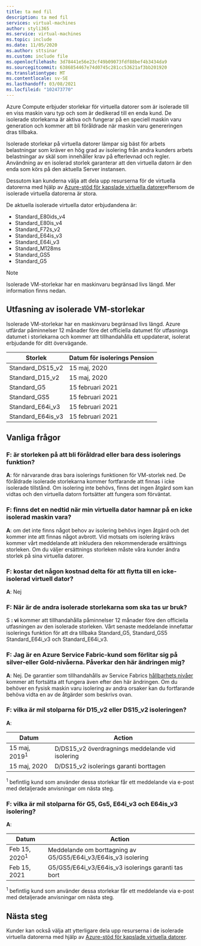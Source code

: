 ```yaml
---
title: ta med fil
description: ta med fil
services: virtual-machines
author: styli365
ms.service: virtual-machines
ms.topic: include
ms.date: 11/05/2020
ms.author: sttsinar
ms.custom: include file
ms.openlocfilehash: 3d78441e56e23cf49b09073fdf88bef4b3434da9
ms.sourcegitcommit: 6386854467e74d0745c281cc53621af3bb201920
ms.translationtype: MT
ms.contentlocale: sv-SE
ms.lasthandoff: 03/08/2021
ms.locfileid: "102473770"
---
```

Azure Compute erbjuder storlekar för virtuella datorer som är isolerade till en viss maskin varu typ och som är dedikerad till en enda kund. De isolerade storlekarna är aktiva och fungerar på en speciell maskin varu generation och kommer att bli föråldrade när maskin varu genereringen dras tillbaka.

Isolerade storlekar på virtuella datorer lämpar sig bäst för arbets belastningar som kräver en hög grad av isolering från andra kunders arbets belastningar av skäl som innehåller krav på efterlevnad och regler.  Användning av en isolerad storlek garanterar att den virtuella datorn är den enda som körs på den aktuella Server instansen. 


Dessutom kan kunderna välja att dela upp resurserna för de virtuella datorerna med hjälp av [Azure-stöd för kapslade virtuella datorer](https://azure.microsoft.com/blog/nested-virtualization-in-azure/)eftersom de isolerade virtuella datorerna är stora.

De aktuella isolerade virtuella dator erbjudandena är:
* Standard_E80ids_v4
* Standard_E80is_v4
* Standard_F72s_v2
* Standard_E64is_v3
* Standard_E64i_v3
* Standard_M128ms
* Standard_GS5
* Standard_G5


> [!NOTE]
> Isolerade VM-storlekar har en maskinvaru begränsad livs längd. Mer information finns nedan.

## <a name="deprecation-of-isolated-vm-sizes"></a>Utfasning av isolerade VM-storlekar

Isolerade VM-storlekar har en maskinvaru begränsad livs längd. Azure utfärdar påminnelser 12 månader före det officiella datumet för utfasnings datumet i storlekarna och kommer att tillhandahålla ett uppdaterat, isolerat erbjudande för ditt övervägande.

| Storlek | Datum för isolerings Pension | 
| --- | --- |
| Standard_DS15_v2 | 15 maj, 2020 |
| Standard_D15_v2  | 15 maj, 2020 |
| Standard_G5  | 15 februari 2021 |
| Standard_GS5  | 15 februari 2021 |
| Standard_E64i_v3  | 15 februari 2021 |
| Standard_E64is_v3  | 15 februari 2021 |


## <a name="faq"></a>Vanliga frågor
### <a name="q-is-the-size-going-to-get-retired-or-only-its-isolation-feature"></a>F: är storleken på att bli föråldrad eller bara dess isolerings funktion?
**A**: för närvarande dras bara isolerings funktionen för VM-storlek ned. De föråldrade isolerade storlekarna kommer fortfarande att finnas i icke isolerade tillstånd. Om isolering inte behövs, finns det ingen åtgärd som kan vidtas och den virtuella datorn fortsätter att fungera som förväntat.

### <a name="q-is-there-a-downtime-when-my-vm-lands-on-a-non-isolated-hardware"></a>F: finns det en nedtid när min virtuella dator hamnar på en icke isolerad maskin vara?
**A**: om det inte finns något behov av isolering behövs ingen åtgärd och det kommer inte att finnas något avbrott. Vid motsats om isolering krävs kommer vårt meddelande att inkludera den rekommenderade ersättnings storleken. Om du väljer ersättnings storleken måste våra kunder ändra storlek på sina virtuella datorer.  

### <a name="q-is-there-any-cost-delta-for-moving-to-a-non-isolated-virtual-machine"></a>F: kostar det någon kostnad delta för att flytta till en icke-isolerad virtuell dator?
**A**: Nej

### <a name="q-when-are-the-other-isolated-sizes-going-to-retire"></a>F: När är de andra isolerade storlekarna som ska tas ur bruk?
S **: vi** kommer att tillhandahålla påminnelser 12 månader före den officiella utfasningen av den isolerade storleken. Vårt senaste meddelande innefattar isolerings funktion för att dra tillbaka Standard_G5, Standard_GS5 Standard_E64i_v3 och Standard_E64i_v3.  

### <a name="q-im-an-azure-service-fabric-customer-relying-on-the-silver-or-gold-durability-tiers-does-this-change-impact-me"></a>F: Jag är en Azure Service Fabric-kund som förlitar sig på silver-eller Gold-nivåerna. Påverkar den här ändringen mig?
**A**: Nej. De garantier som tillhandahålls av Service Fabrics [hållbarhets nivåer](../articles/service-fabric/service-fabric-cluster-capacity.md#durability-characteristics-of-the-cluster) kommer att fortsätta att fungera även efter den här ändringen. Om du behöver en fysisk maskin varu isolering av andra orsaker kan du fortfarande behöva vidta en av de åtgärder som beskrivs ovan. 
 
### <a name="q-what-are-the-milestones-for-d15_v2-or-ds15_v2-isolation-retirement"></a>F: vilka är mil stolparna för D15_v2 eller DS15_v2 isoleringen? 
**A**: 
 
| Datum | Action |
|---|---| 
| 15 maj, 2019<sup>1</sup> | D/DS15_v2 överdragnings meddelande vid isolering| 
| 15 maj, 2020 | D/DS15_v2 isolerings garanti borttagen| 

<sup>1</sup> befintlig kund som använder dessa storlekar får ett meddelande via e-post med detaljerade anvisningar om nästa steg.  

### <a name="q-what-are-the-milestones-for-g5-gs5-e64i_v3-and-e64is_v3-isolation-retirement"></a>F: vilka är mil stolparna för G5, Gs5, E64i_v3 och E64is_v3 isolering? 
**A**: 
 
| Datum | Action |
|---|---|
| Feb 15, 2020<sup>1</sup> | Meddelande om borttagning av G5/GS5/E64i_v3/E64is_v3 isolering |
| Feb 15, 2021 | G5/GS5/E64i_v3/E64is_v3 isolerings garanti tas bort |

<sup>1</sup> befintlig kund som använder dessa storlekar får ett meddelande via e-post med detaljerade anvisningar om nästa steg.  

## <a name="next-steps"></a>Nästa steg

Kunder kan också välja att ytterligare dela upp resurserna i de isolerade virtuella datorerna med hjälp av [Azure-stöd för kapslade virtuella datorer](https://azure.microsoft.com/blog/nested-virtualization-in-azure/).
